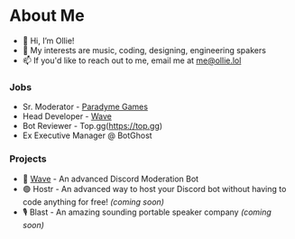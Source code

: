 # About Me

- 👋 Hi, I’m Ollie!
- 👀 My interests are music, coding, designing, engineering spakers
- 📫 If you'd like to reach out to me, email me at me@ollie.lol

### Jobs
- Sr. Moderator - [Paradyme Games](https://discord.gg/HHXb3fheKP)
- Head Developer - [Wave](https://wavebot.org)
- Bot Reviewer - Top.gg(https://top.gg)
- Ex Executive Manager @ BotGhost

### Projects
- 🌊 [Wave](https://wavebot.org) - An advanced Discord Moderation Bot
- 🟢 Hostr - An advanced way to host your Discord bot without having to code anything for free! *(coming soon)*
- 🎙 Blast - An amazing sounding portable speaker company *(coming soon)*
